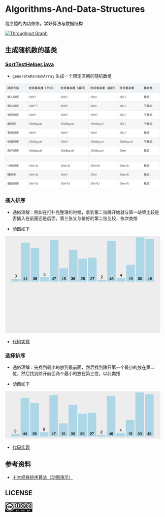 # Algorithms-And-Data-Structures
程序猿的内功修炼，学好算法与数据结构

[![Throughput Graph](https://graphs.waffle.io/maskleo-learning/Algorithms-And-Data-Structures/throughput.svg)](https://waffle.io/maskleo-learning/Algorithms-And-Data-Structures/metrics/throughput)

## 生成随机数的基类

### [SortTestHelper.java](code/edu/maskleo/basic/SortTestHelper.java)

- `generateRandomArray` 生成一个限定区间的随机数组

![](static/849589-20180402133438219-1946132192.png)

### 插入排序

- 通俗理解：例如在打扑克整理的时候，拿到第二张牌开始就与第一站牌比较是否插入在前面还是后面，第三张又与排好的第二张比较，依次类推

- 动图如下

![](static/insertion-sort.gif)

- [代码实现](code/edu/maskleo/basic/sort/InsertionSort.java)

### 选择排序

- 通俗理解：先找到最小的放到最前面，然后找到除开第一个最小的放在第二位，然后找到除开前面两个最小的放在第三位，以此类推

- 动图如下

![](static/selection-sort.gif)

- [代码实现](code/edu/maskleo/basic/sort/SelectionSort.java)

## 参考资料
- [十大经典排序算法（动图演示）](https://www.cnblogs.com/onepixel/articles/7674659.html)

## LICENSE

![](LICENSE.png)
